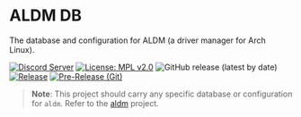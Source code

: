 # ALDM DB

The database and configuration for ALDM (a driver manager for Arch Linux).

[![Discord Server](https://dcbadge.vercel.app/api/server/cU5s6MPpQH?style=flat)](https://discord.gg/cU5s6MPpQH)
[![License: MPL v2.0](https://img.shields.io/badge/License-MPL--2.0-blue.svg)](https://www.mozilla.org/en-US/MPL/2.0/)
![GitHub release (latest by date)](https://img.shields.io/github/v/release/shivanandvp/aldm-db)
[![Release](https://github.com/shivanandvp/aldm-db/actions/workflows/release.yml/badge.svg)](https://github.com/shivanandvp/aldm-db/actions/workflows/release.yml)
[![Pre-Release (Git)](https://github.com/shivanandvp/aldm-db/actions/workflows/pre_release.yml/badge.svg)](https://github.com/shivanandvp/aldm-db/actions/workflows/pre_release.yml)

> **Note**: This project should carry any specific database or configuration for `aldm`. Refer to the [aldm](https://github.com/shivanandvp/aldm) project.
